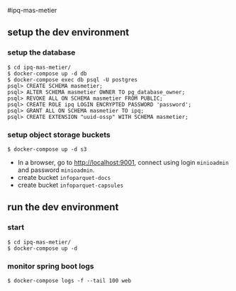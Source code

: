 #ipq-mas-metier

## setup the dev environment

### setup the database

```
$ cd ipq-mas-metier/
$ docker-compose up -d db
$ docker-compose exec db psql -U postgres
psql> CREATE SCHEMA masmetier;
psql> ALTER SCHEMA masmetier OWNER TO pg_database_owner;
psql> REVOKE ALL ON SCHEMA masmetier FROM PUBLIC;
psql> CREATE ROLE ipq LOGIN ENCRYPTED PASSWORD 'password';
psql> GRANT ALL ON SCHEMA masmetier TO ipq;
psql> CREATE EXTENSION "uuid-ossp" WITH SCHEMA masmetier;
```
### setup object storage buckets

```
$ docker-compose up -d s3
```

- In a browser, go to [http://localhost:9001](http://localhost:9001), connect using login ```minioadmin``` 
and password ```minioadmin```.
- create bucket ```infoparquet-docs```
- create bucket ```infoparquet-capsules```


## run the dev environment

### start
```
$ cd ipq-mas-metier/
$ docker-compose up -d
```

### monitor spring boot logs
```
$ docker-compose logs -f --tail 100 web
```


